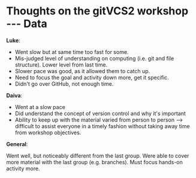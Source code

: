 Thoughts on the gitVCS2 workshop --- Data
=========================================

**Luke**:

- Went slow but at same time too fast for some.
- Mis-judged level of understanding on computing (i.e. git and file structure). Lower level from last time.
- Slower pace was good, as it allowed them to catch up.
- Need to focus the goal and activity down more, get it specific.
- Didn't go over GitHub, not enough time.

**Daiva**:

- Went at a slow pace
- Did understand the concept of version control and why it's important
- Ability to keep up with the material varied from person to person --> difficult to assist everyone in a timely fashion without taking away time from workshop objectives.

**General**:

Went well, but noticeably different from the last group. Were able to cover more material with the last group (e.g. branches). Must focus hands-on activity more.
